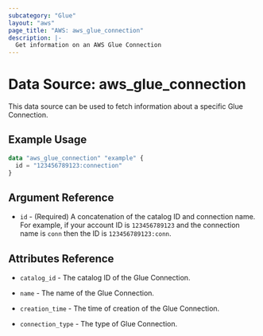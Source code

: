 ```yaml
---
subcategory: "Glue"
layout: "aws"
page_title: "AWS: aws_glue_connection"
description: |-
  Get information on an AWS Glue Connection
---
```


# Data Source: aws_glue_connection

This data source can be used to fetch information about a specific Glue Connection.

## Example Usage

```terraform
data "aws_glue_connection" "example" {
  id = "123456789123:connection"
}
```

## Argument Reference

* `id` - (Required) A concatenation of the catalog ID and connection name. For example, if your account ID is 
`123456789123` and the connection name is `conn` then the ID is `123456789123:conn`.

## Attributes Reference

* `catalog_id` - The catalog ID of the Glue Connection.

* `name` - The name of the Glue Connection.

* `creation_time` - The time of creation of the Glue Connection.

* `connection_type` - The type of Glue Connection.
